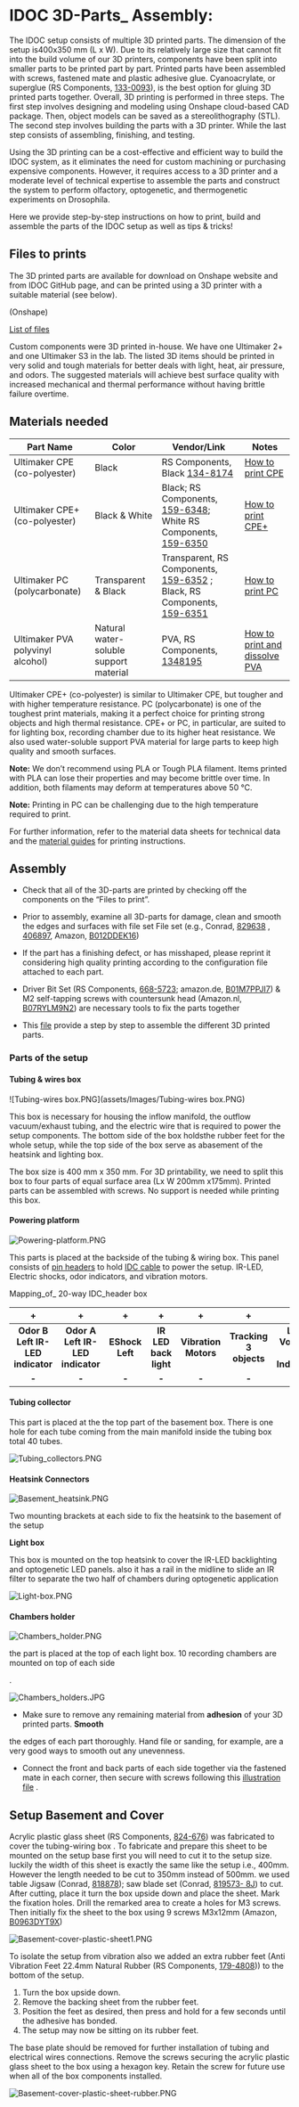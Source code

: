 # **IDOC 3D-Parts_ Assembly:**

The IDOC setup consists of multiple 3D printed parts. The dimension of the setup is400x350 mm (L x W). Due to its relatively large size that cannot fit into the build volume of our 3D printers, components have been split into smaller parts to be printed part by part. Printed parts have been assembled with screws, fastened mate and plastic adhesive glue. Cyanoacrylate, or superglue (RS Components, [133-0093](https://benl.rs-online.com/web/p/glues/1330093/)), is the best option for gluing 3D printed parts together.  Overall, 3D printing is performed in three steps. The first step involves designing and modeling using Onshape cloud-based CAD package. Then, object models can be saved as a stereolithography (STL). The second step involves building the parts with a 3D printer. While the last step consists of assembling, finishing, and testing.

Using the 3D printing can be a cost-effective and efficient way to build the IDOC system, as it eliminates the need for custom machining or purchasing expensive components. However, it requires access to a 3D printer and a moderate level of technical expertise to assemble the parts and construct the system to
perform olfactory, optogenetic, and thermogenetic experiments on Drosophila.



Here we provide step-by-step instructions on how to print, build and assemble the parts of the IDOC setup as well as tips & tricks!

## **Files to prints** 

The 3D printed parts are available for download on Onshape website and from IDOC GitHub page, and can be printed using a 3D printer with a suitable material (see below).



(Onshape)

[List of files](../src/3D_printed_parts/IDOC_setup/)



Custom components were 3D printed in-house. We have one Ultimaker 2+ and one Ultimaker S3 in the lab. The listed 3D items should be printed in very solid and tough materials for better deals with light, heat, air pressure, and odors. The suggested materials will achieve best surface quality with increased mechanical and thermal performance without having brittle failure overtime. 



## **Materials needed**

| **Part Name**                      | **Color**                               | **Vendor/Link**                          | **Notes**                                |
| ---------------------------------- | --------------------------------------- | ---------------------------------------- | ---------------------------------------- |
| Ultimaker CPE (co-polyester)       | Black                                   | RS Components,  Black [134-8174](https://benl.rs-online.com/web/p/3d-printing-materials/1348174) | [How to print CPE](https://support.ultimaker.com/hc/en-us/articles/360012051939-How-to-print-with-Ultimaker-CPE) |
| Ultimaker  CPE+ (co-polyester)     | Black  & White                          | Black; RS Components, [159-6348](https://benl.rs-online.com/web/p/3d-printing-materials/1596348);  White RS Components, [159-6350](https://benl.rs-online.com/web/p/3d-printing-materials/1596350) | [How to print CPE+](https://support.ultimaker.com/hc/en-us/articles/360011955120-How-to-print-with-Ultimaker-CPE-) |
| Ultimaker PC (polycarbonate)       | Transparent  & Black                    | Transparent, RS Components, [159-6352](https://benl.rs-online.com/web/p/3d-printing-materials/1596352/) ;  Black, RS Components, [159-6351](https://benl.rs-online.com/web/p/3d-printing-materials/1596351) | [How to print PC](https://support.ultimaker.com/hc/en-us/articles/360012055159-How-to-print-with-Ultimaker-PC ) |
| Ultimaker  PVA  polyvinyl alcohol) | Natural  water-soluble support material | PVA, RS Components,  [1348195](https://benl.rs-online.com/web/p/3d-printing-materials/1348195) | [How to print and dissolve PVA](https://support.ultimaker.com/hc/en-us/articles/360012055939-How-to-print-with-Ultimaker-PVA) |

Ultimaker CPE+ (co-polyester) is similar to Ultimaker CPE, but tougher and with higher temperature resistance. PC (polycarbonate) is one of the toughest print materials, making it a perfect choice for printing strong objects and high thermal resistance. CPE+ or PC, in particular, are suited to for lighting box, recording chamber due to its higher heat resistance.  We also used water-soluble support PVA material for large parts to keep high quality and smooth surfaces.



**Note:** We don’t recommend using PLA or Tough PLA filament. Items printed with PLA can lose their properties and may become brittle over time. In addition, both filaments may deform at temperatures above 50 °C.

**Note:**  Printing in PC can be challenging due to the high temperature required to print.



For further information, refer to the material data sheets for technical data and the [material guides](https://support.ultimaker.com/hc/en-us/categories/360002336619) for printing instructions.



## Assembly

- Check that all of the 3D-parts are printed by checking off the components on the “Files to print”. 


- Prior to assembly, examine all 3D-parts for damage, clean and smooth the edges and surfaces with file set File set (e.g., Conrad, [829638](https://www.conrad.be/nl/p/c-k-t0124p-naaldvijlenset-6-delig-140-mm-1-stuk-s-829638.html?searchType=SearchRedirect) , [406897](https://www.conrad.be/nl/p/bernstein-5-240-set-sleutelvijlen-met-houten-heft-in-etui-6-dlg-100-mm-1-stuk-s-406897.html?searchType=SearchRedirect), Amazon, [B012DDEK16](https://www.amazon.de/Draper-68904-68904-Redline-Feilen-Set-16-teilig/dp/B012DDEK16)) 
- If the part has a finishing defect, or has misshaped, please reprint it considering high quality printing according to the configuration file attached to each part.
- Driver Bit Set (RS Components, [668-5723](https://benl.rs-online.com/web/p/screwdriver-bit-sets/6685727); amazon.de, [B01M7PPJI7](https://www.amazon.co.uk/Precision-Screwdriver-Magnetic-Macbook-Electronics/dp/B01M7PPJI7)) &  M2 self-tapping screws with countersunk head (Amazon.nl, [B07RYLM9N2](https://www.amazon.nl/-/en/dp/B07RYLM9N2)) are necessary tools to fix the parts together
- This [file](/docs/IDOC_3D_Assemply_Parts.pdf) provide a step by step to assemble the different 3D printed parts.





### **Parts of the setup**

#### Tubing & wires box 

![Tubing-wires box.PNG](assets/Images/Tubing-wires box.PNG)


This box is necessary for housing the inflow manifold, the outflow vacuum/exhaust tubing, and the electric wire that is required to power the setup components. The bottom side of the box holdsthe rubber feet for the whole setup, while the top side of the box serve as abasement of the heatsink and lighting box. 

The box size is 400 mm x 350 mm. For 3D printability, we need to split this box to four parts of equal surface area (Lx W 200mm x175mm). Printed parts can be assembled with screws. No support is needed while printing this box. 

#### Powering platform

![Powering-platform.PNG](assets/Images/Powering-platform.PNG)


This parts is placed at the backside of the tubing & wiring box. This panel consists of [pin headers]() to hold [IDC cable]() to power the setup. IR-LED, Electric shocks, odor indicators, and vibration motors.



Mapping_of_ 20-way IDC_header box



|               **+**               |               **+**               |      **+**       |         **+**          |         **+**         |         **+**          |             **+**             |       **+**       |               **+**                |               **+**                |
| :-------------------------------: | :-------------------------------: | :--------------: | :--------------------: | :-------------------: | :--------------------: | :---------------------------: | :---------------: | :--------------------------------: | :--------------------------------: |
| **Odor B  Left IR-LED indicator** | **Odor A  Left IR-LED indicator** | **EShock  Left** | **IR  LED back light** | **Vibration  Motors** | **Tracking 3 objects** | **Low Voltage  ES Indicator** | **EShock  Right** | **Odor A  Right IR-LED indicator** | **Odor B  Right IR-LED indicator** |
|               **-**               |               **-**               |      **-**       |         **-**          |         **-**         |         **-**          |             **-**             |       **-**       |               **-**                |               **-**                |



#### Tubing collector

This part is placed at the the top part of the basement box. There is one hole for each tube coming from the main manifold inside the tubing box total 40 tubes.

![Tubing_collectors.PNG](assets/Images/Tubing_collectors.PNG)




#### **Heatsink Connectors**

![Basement_heatsink.PNG](assets/Images/Basement_heatsink.PNG)


Two mounting brackets at each side to fix the heatsink to the basement of the setup



**Light box**

This box is mounted on the top heatsink to cover the IR-LED backlighting and optogenetic LED panels. also it has a rail in the midline to slide an IR filter to separate the two half of chambers during optogenetic application

![Light-box.PNG](assets/Images/Light-box.PNG)




#### Chambers holder



![Chambers_holder.PNG](assets/Images/Chambers_holder.PNG)


the part is placed at the top of each light box. 10 recording chambers are mounted on top of each side 

.

![Chambers_holders.JPG](assets/Images/Chambers_holders.JPG)








* Make sure to remove any remaining material from **adhesion** of your 3D printed parts. **Smooth**

the edges of each part thoroughly. Hand file or sanding, for example, are a very good ways to smooth out any unevenness.

* Connect the front and back parts of each  side together via the fastened mate in each corner, then secure with screws following  this [illustration file](/docs/IDOC_3D_Assemply_Parts.pdf) . 





## Setup Basement and Cover 

Acrylic plastic glass sheet   (RS Components, [824-676](https://benl.rs-online.com/web/p/plastic-sheets/0824660)) was fabricated to cover the tubing-wiring box . To fabricate and prepare this sheet to be mounted on the setup base first you will need to cut it to the setup size. luckily the width of this sheet is exactly the same like the setup i.e., 400mm. However the length needed to be cut to 350mm instead of 500mm. we used table Jigsaw (Conrad, [818878](https://www.conrad.be/nl/p/dremel-ms20-1-5-tafeldecoupeerzaag-70-w-zaagblad-lengte-100-mm-818878.html?searchType=SearchRedirect)); saw blade set (Conrad, [819573- 8J](https://www.conrad.be/nl/p/universele-houtzaag-ms51-dremel-2615ms51ja-n-a-819573.html)) to cut. After cutting,  place it turn the box upside down and place the sheet. Mark the fixation holes. Drill the remarked area to create a holes for M3 screws. Then initially fix  the sheet to the box using 9 screws M3x12mm (Amazon, [B0963DYT9X](https://www.amazon.nl/-/en/dp/B0963DYT9X/)) 

 

![Basement-cover-plastic-sheet1.PNG](assets/Images/Basement-cover-plastic-sheet1.PNG)




To isolate the setup from vibration also we added an extra rubber feet (Anti Vibration Feet 22.4mm Natural Rubber (RS Components, [179-4808](https://benl.rs-online.com/web/p/anti-slip-pads/1794808/))) to the bottom of the setup. 



1. Turn the box upside down.
2. Remove the backing sheet from the rubber feet. 
3. Position the feet as desired, then press and hold for a few seconds until the adhesive has bonded. 
4. The setup may now be sitting on its rubber feet.


The base plate should be removed for further installation of tubing and electrical wires connections.  Remove the screws securing the acrylic plastic glass sheet to the box using a hexagon key.  Retain the screw for future use when all of the box components installed. 

![Basement-cover-plastic-sheet-rubber.PNG](assets/Images/Basement-cover-plastic-sheet-rubber.PNG)
